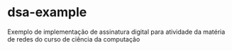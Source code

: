 # dsa-example
Exemplo de implementação de assinatura digital para atividade da matéria de redes do curso de ciência da computação
